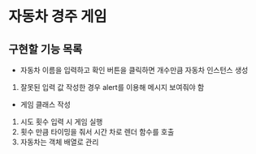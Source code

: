 # 자동차 경주 게임

## 구현할 기능 목록

- 자동차 이름을 입력하고 확인 버튼을 클릭하면 개수만큼 자동차 인스턴스 생성

1. 잘못된 입력 값 작성한 경우 alert를 이용해 메시지 보여줘야 함

- 게임 클래스 작성

1. 시도 횟수 입력 시 게임 실행
2. 횟수 만큼 타이밍을 줘서 시간 차로 렌더 함수를 호출
3. 자동차는 객체 배열로 관리
